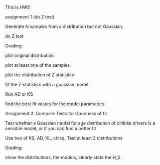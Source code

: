 This is HW5

assignment 1 (do Z test)

Generate N samples from a distribution but not Gaussian.

do Z test


Grading:

plot original distribution

plot at least one of the samples

plot the distribution of Z statistics

fit the Z-statistics with a guassian model

Run AD or KS

find the best fit values for the model parameters

Assignment 2: Compare Tests for Goodness of fit

Test whether a Gaussian model for  age distribution of citibike drivers is a sensible model, or if you can find a better fit

Use two of  KS, AD, KL, chisq. Test at least 2 distributions

Grading:

show the distributions, the models, clearly state the H_0

